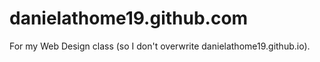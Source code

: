 # danielathome19.github.com
For my Web Design class (so I don't overwrite danielathome19.github.io).
